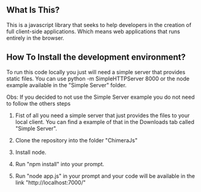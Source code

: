 What Is This?
-------------

This is a javascript library that seeks to help developers in the creation of full client-side applications.
Which means web applications that runs entirely in the browser.


How To Install the development environment?
-------------------------------------------
To run this code locally you just will need a simple server that provides static files.
You can use python -m SimpleHTTPServer 8000 or the node example available in the "Simple Server" folder.

Obs: If you decided to not use the Simple Server example you do not need to follow the others steps

1. Fist of all you need a simple server that just provides the files to your local client.
	You can find a example of that in the Downloads tab called "Simple Server".

2. Clone the repository into the folder "ChimeraJs"

3. Install node.

4. Run "npm install" into your prompt.

5. Run "node app.js" in your prompt and your code will be available in the link "http://localhost:7000/"
